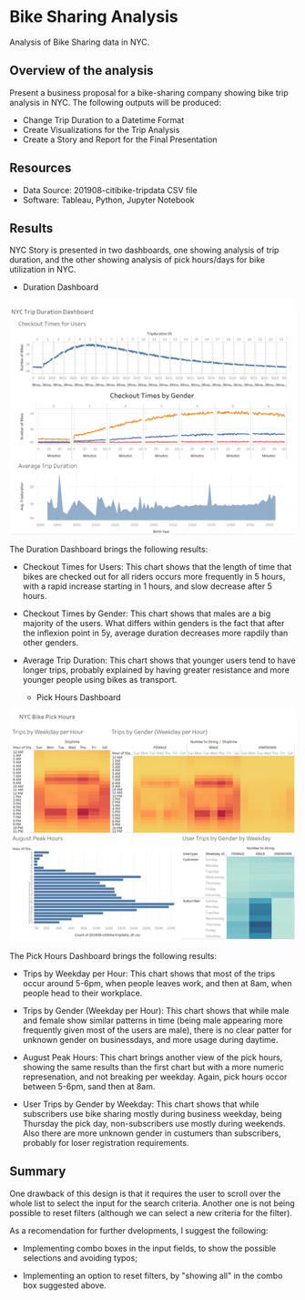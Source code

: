 # Bike Sharing Analysis
  Analysis of Bike Sharing data in NYC.
  
## Overview of the analysis
Present a business proposal for a bike-sharing company showing bike trip analysis in NYC.
The following outputs will be produced:

- Change Trip Duration to a Datetime Format
- Create Visualizations for the Trip Analysis
- Create a Story and Report for the Final Presentation
  
## Resources
- Data Source: 201908-citibike-tripdata CSV file
- Software: Tableau, Python, Jupyter Notebook

## Results
NYC Story is presented in two dashboards, one showing analysis of trip duration, and the other showing analysis of pick hours/days for bike utilization in NYC.

  - Duration Dashboard
  
![Duration](/Duration.png)

The Duration Dashboard brings the following results:

- Checkout Times for Users:  This chart shows that the length of time that bikes are checked out for all riders occurs more frequently in 5 hours, with a rapid increase starting in 1 hours, and slow decrease after 5 hours.

- Checkout Times by Gender:  This chart shows that males are a big majority of the users.  What differs within genders is the fact that after the inflexion point in 5y, average duration decreases more rapdily than other genders.

- Average Trip Duration: This chart shows that younger users tend to have longer trips, probably explained by having greater resistance and more younger people using bikes as transport.

   - Pick Hours Dashboard
   
![PickHours](/PickHours.png)
   
The Pick Hours Dashboard brings the following results:
 
- Trips by Weekday per Hour: This chart shows that most of the trips occur around 5-6pm, when people leaves work, and then at 8am, when people head to their workplace.

- Trips by Gender (Weekday per Hour):  This chart shows that while male and female show similar patterns in time (being male appearing more frequently given most of the users are male), there is no clear patter for unknown gender on businessdays, and more usage during daytime.

- August Peak Hours: This chart brings another view of the pick hours, showing the same results than the first chart but with a more numeric represenation, and not breaking per weekday. Again, pick hours occor between 5-6pm, sand then at 8am.

- User Trips by Gender by Weekday:  This chart shows that while subscribers use bike sharing mostly during business weekday, being Thursday the pick day, non-subscribers use mostly during weekends.  Also there are more unknown gender in custumers than subscribers, probably for loser registration requirements.
 
## Summary

One drawback of this design is that it requires the user to scroll over the whole list to select the input for the search criteria.  Another one is not being possible to reset filters (although we can select a new criteria for the filter).

As a recomendation for further dvelopments, I suggest the following:

  - Implementing combo boxes in the input fields, to show the possible selections and avoiding typos;
  
  - Implementing an option to reset filters, by "showing all" in the combo box suggested above.
  
